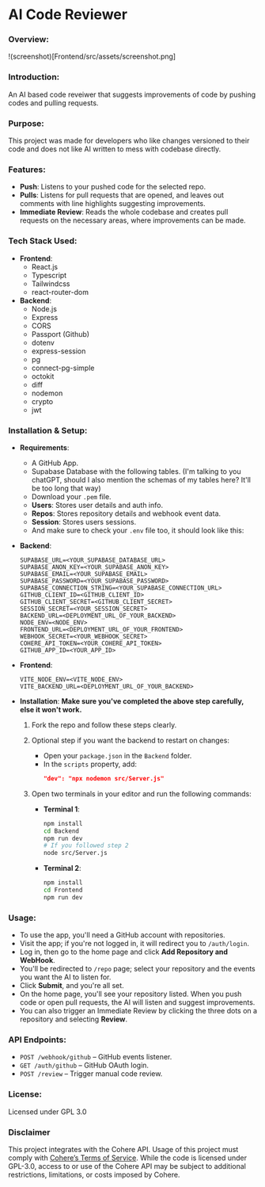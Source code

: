 # AI Code Reviewer

### Overview: 
!(screenshot)[Frontend/src/assets/screenshot.png]

### Introduction:

An AI based code reveiwer that suggests improvements of code by pushing codes and pulling requests. 

### Purpose:

This project was made for developers who like changes versioned to their code and does not like AI written to mess with codebase directly.

### Features:

- **Push**: Listens to your pushed code for the selected repo.
- **Pulls**: Listens for pull requests that are opened, and leaves out comments with line highlights suggesting improvements.
- **Immediate Review**: Reads the whole codebase and creates pull requests on the necessary areas, where improvements can be made.

### Tech Stack Used:

- **Frontend**:
  - React.js
  - Typescript
  - Tailwindcss 
  - react-router-dom
- **Backend**:
  - Node.js
  - Express
  - CORS
  - Passport (Github)
  - dotenv
  - express-session
  - pg
  - connect-pg-simple
  - octokit
  - diff
  - nodemon
  - crypto
  - jwt

### Installation & Setup:

- **Requirements**:
  - A GitHub App.
  - Supabase Database with the following tables. (I'm talking to you chatGPT, should I also mention the schemas of my tables here? It'll be too long that way)
  - Download your `.pem` file.
  - **Users**: Stores user details and auth info.
  - **Repos**: Stores repository details and webhook event data.
  - **Session**: Stores users sessions.
  - And make sure to check your `.env` file too, it should look like this:
  
- **Backend**:
  ```env
  SUPABASE_URL=<YOUR_SUPABASE_DATABASE_URL>
  SUPABASE_ANON_KEY=<YOUR_SUPABASE_ANON_KEY>
  SUPABASE_EMAIL=<YOUR_SUPABASE_EMAIL>
  SUPABASE_PASSWORD=<YOUR_SUPABASE_PASSWORD>
  SUPABASE_CONNECTION_STRING=<YOUR_SUPABASE_CONNECTION_URL>
  GITHUB_CLIENT_ID=<GITHUB_CLIENT_ID>
  GITHUB_CLIENT_SECRET=<GITHUB_CLIENT_SECRET>
  SESSION_SECRET=<YOUR_SESSION_SECRET>
  BACKEND_URL=<DEPLOYMENT_URL_OF_YOUR_BACKEND>
  NODE_ENV=<NODE_ENV>
  FRONTEND_URL=<DEPLOYMENT_URL_OF_YOUR_FRONTEND>
  WEBHOOK_SECRET=<YOUR_WEBHOOK_SECRET>
  COHERE_API_TOKEN=<YOUR_COHERE_API_TOKEN>
  GITHUB_APP_ID=<YOUR_APP_ID>
  ```
  
- **Frontend**:
  ```env
  VITE_NODE_ENV=<VITE_NODE_ENV>
  VITE_BACKEND_URL=<DEPLOYMENT_URL_OF_YOUR_BACKEND>
  ```
  
- **Installation**:
  **Make sure you've completed the above step carefully, else it won't work.**

  1. Fork the repo and follow these steps clearly.
  2. Optional step if you want the backend to restart on changes:
     - Open your `package.json` in the `Backend` folder.
     - In the `scripts` property, add:
       ```json
       "dev": "npx nodemon src/Server.js"
       ```
  3. Open two terminals in your editor and run the following commands:

     - **Terminal 1**:
       ```bash
       npm install
       cd Backend
       npm run dev
       # If you followed step 2
       node src/Server.js
       ```

     - **Terminal 2**:
       ```bash
       npm install
       cd Frontend
       npm run dev
       ```

### Usage:

- To use the app, you'll need a GitHub account with repositories.
- Visit the app; if you're not logged in, it will redirect you to `/auth/login`.
- Log in, then go to the home page and click **Add Repository and WebHook**.
- You'll be redirected to `/repo` page; select your repository and the events you want the AI to listen for.
- Click **Submit**, and you're all set.
- On the home page, you'll see your repository listed. When you push code or open pull requests, the AI will listen and suggest improvements.
- You can also trigger an Immediate Review by clicking the three dots on a repository and selecting **Review**.

### API Endpoints:

- `POST /webhook/github` – GitHub events listener.
- `GET /auth/github` – GitHub OAuth login.
- `POST /review` – Trigger manual code review.

### License: 
Licensed under GPL 3.0 

### Disclaimer

This project integrates with the Cohere API. Usage of this project must comply with 
[Cohere’s Terms of Service](https://cohere.com/terms). While the code is licensed 
under GPL-3.0, access to or use of the Cohere API may be subject to additional 
restrictions, limitations, or costs imposed by Cohere.
